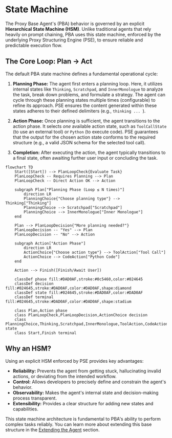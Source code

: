 # State Machine

The Proxy Base Agent's (PBA) behavior is governed by an explicit **Hierarchical State Machine (HSM)**. Unlike traditional agents that rely heavily on prompt chaining, PBA uses this state machine, enforced by the underlying Proxy Structuring Engine (PSE), to ensure reliable and predictable execution flow.

## The Core Loop: Plan -> Act

The default PBA state machine defines a fundamental operational cycle:

1.  **Planning Phase:** The agent first enters a planning loop. Here, it utilizes internal states like `Thinking`, `Scratchpad`, and `InnerMonologue` to analyze the task, break down problems, and formulate a strategy. The agent can cycle through these planning states multiple times (configurable) to refine its approach. PSE ensures the content generated within these states adheres to their defined delimiters (e.g., ```thinking ... ```).

2.  **Action Phase:** Once planning is sufficient, the agent transitions to the action phase. It selects *one* available action state, such as `ToolCallState` (to use an external tool) or `Python` (to execute code). PSE guarantees that the output for the chosen action state conforms to the required structure (e.g., a valid JSON schema for the selected tool call).

3.  **Completion:** After executing the action, the agent typically transitions to a final state, often awaiting further user input or concluding the task.

```mermaid
flowchart TD
    Start([Start]) --> PlanLoopCheck{Evaluate Task}
    PlanLoopCheck -- Requires Planning --> Plan
    PlanLoopCheck -- Direct Action OK --> Action

    subgraph Plan["Planning Phase (Loop ≤ N times)"]
        direction LR
        PlanningChoice{"Choose planning type"} --> Thinking["Thinking"]
        PlanningChoice --> Scratchpad["Scratchpad"]
        PlanningChoice --> InnerMonologue["Inner Monologue"]
    end

    Plan --> PlanLoopDecision{"More planning needed?"}
    PlanLoopDecision -- "Yes" --> Plan
    PlanLoopDecision -- "No" --> Action

    subgraph Action["Action Phase"]
        direction LR
        ActionChoice{"Choose action type"} --> ToolAction["Tool Call"]
        ActionChoice --> CodeAction["Python Code"]
    end

    Action --> Finish([Finish/Await User])

    classDef phase fill:#DAD0AF,stroke:#0c5460,color:#024645
    classDef decision fill:#024645,stroke:#DAD0AF,color:#DAD0AF,shape:diamond
    classDef state fill:#024645,stroke:#DAD0AF,color:#DAD0AF
    classDef terminal fill:#024645,stroke:#DAD0AF,color:#DAD0AF,shape:stadium

    class Plan,Action phase
    class PlanLoopCheck,PlanLoopDecision,ActionChoice decision
    class PlanningChoice,Thinking,Scratchpad,InnerMonologue,ToolAction,CodeAction state
    class Start,Finish terminal
```

## Why an HSM?

Using an explicit HSM enforced by PSE provides key advantages:

*   **Reliability:** Prevents the agent from getting stuck, hallucinating invalid actions, or deviating from the intended workflow.
*   **Control:** Allows developers to precisely define and constrain the agent's behavior.
*   **Observability:** Makes the agent's internal state and decision-making process transparent.
*   **Extensibility:** Provides a clear structure for adding new states and capabilities.

This state machine architecture is fundamental to PBA's ability to perform complex tasks reliably. You can learn more about extending this base structure in the [Extending the Agent](../extending/index.md) section.